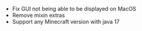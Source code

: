 - Fix GUI not being able to be displayed on MacOS
- Remove mixin extras
- Support any Minecraft version with java 17
